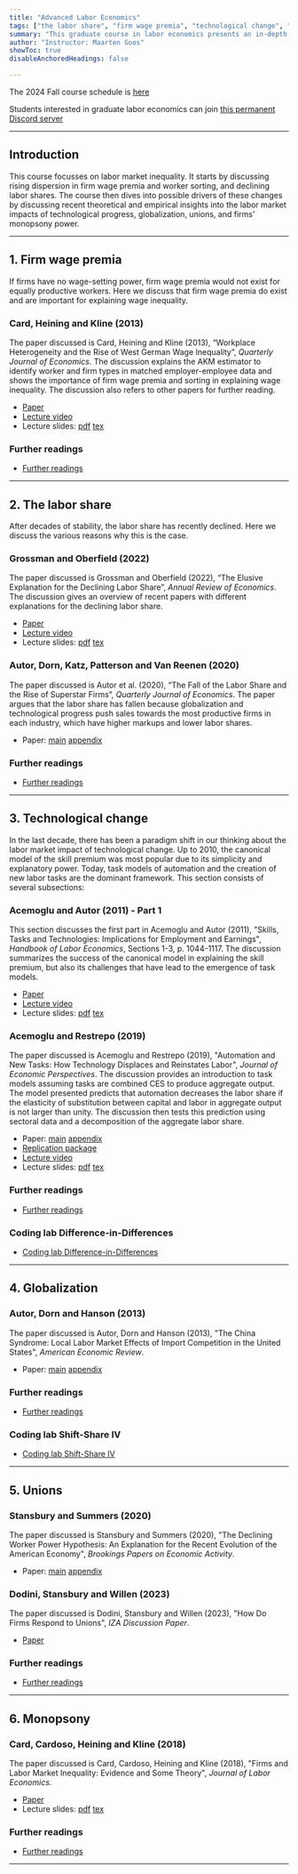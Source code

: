 ```yaml
---
title: "Advanced Labor Economics"
tags: ["the labor share", "firm wage premia", "technological change", "automation", "globalization", "worker power", "monopsony"]
summary: "This graduate course in labor economics presents an in-depth overview of recent research in labor economics focussing on inequality, technological change, globalization, unions, and monopsony. The course discusses the most recent theories as well as recent advances in empirical research designs."
author: "Instructor: Maarten Goos"
showToc: true
disableAnchoredHeadings: false

---
```

 The 2024 Fall course schedule is [here](https://github.com/MaartenGoos/graduate_labor/blob/823b3ec58a3206cb5839ee9842b2be0c6a0c7a66/ECRMALE-Weekly_schedule-2024.pdf)

Students interested in graduate labor economics can join [this permanent Discord server](https://discord.gg/v7rTMh4q)

---

## Introduction

This course focusses on labor market inequality. It starts by discussing rising dispersion in firm wage premia and worker sorting, and declining labor shares. The course then dives into possible drivers of these changes by discussing recent theoretical and empirical insights into the labor market impacts of technological progress, globalization, unions, and firms' monopsony power. 

---
## 1. Firm wage premia

If firms have no wage-setting power, firm wage premia would not exist for equally productive workers. Here we discuss that firm wage premia do exist and are important for explaining wage inequality. 

### Card, Heining and Kline (2013)
The paper discussed is Card, Heining and Kline (2013), “Workplace Heterogeneity and the Rise of West German Wage Inequality”, <i>Quarterly Journal of Economics</i>. The discussion explains the AKM estimator to identify worker and firm types in matched employer-employee data and shows the importance of firm wage premia and sorting in explaining wage inequality. The discussion also refers to other papers for further reading. 
+ [Paper](https://github.com/MaartenGoos/graduate_labor/blob/1c7855192f5c8bb937b6948c0a303c2b23ae1e62/firm_wage_premia/201308_CardHeiningKline/201308-CardHeiningKline.pdf)
+ [Lecture video](https://youtu.be/pfegOG4l3jc)
+ Lecture slides: [pdf](https://github.com/MaartenGoos/graduate_labor/blob/1c7855192f5c8bb937b6948c0a303c2b23ae1e62/firm_wage_premia/201308_CardHeiningKline/slides/201308-CardHeiningKline-slides.pdf) [tex](https://github.com/MaartenGoos/graduate_labor/tree/1c7855192f5c8bb937b6948c0a303c2b23ae1e62/firm_wage_premia/201308_CardHeiningKline/slides/tex)

### Further readings 
+ [Further readings](https://github.com/MaartenGoos/graduate_labor/tree/1c7855192f5c8bb937b6948c0a303c2b23ae1e62/firm_wage_premia/papers)

---
## 2. The labor share

After decades of stability, the labor share has recently declined. Here we discuss the various reasons why this is the case.

### Grossman and Oberfield (2022)
The paper discussed is Grossman and Oberfield (2022), “The Elusive Explanation for the Declining Labor Share”, <i>Annual Review of Economics</i>. The discussion gives an overview of recent papers with different explanations for the declining labor share.
+ [Paper](https://github.com/MaartenGoos/graduate_labor/blob/1c7855192f5c8bb937b6948c0a303c2b23ae1e62/labor_share/202204_GrossmanOberfield/202204-GrossmanOberfield.pdf)
+ [Lecture video](https://youtu.be/vho5rY_JKCM)
+ Lecture slides: [pdf](https://github.com/MaartenGoos/graduate_labor/blob/1c7855192f5c8bb937b6948c0a303c2b23ae1e62/labor_share/202204_GrossmanOberfield/slides/202204-GrossmanOberfield-slides.pdf) [tex](https://github.com/MaartenGoos/graduate_labor/tree/1c7855192f5c8bb937b6948c0a303c2b23ae1e62/labor_share/202204_GrossmanOberfield/slides/tex)

### Autor, Dorn, Katz, Patterson and Van Reenen (2020)
The paper discussed is Autor et al. (2020), “The Fall of the Labor Share and the Rise of Superstar Firms”, <i>Quarterly Journal of Economics</i>. The paper argues that the labor share has fallen because globalization and technological progress push sales towards the most productive firms in each industry, which have higher markups and lower labor shares.
+ Paper: [main](https://github.com/MaartenGoos/graduate_labor/blob/1c7855192f5c8bb937b6948c0a303c2b23ae1e62/labor_share/202005_Autoretal/202005-Autoretal.pdf)
[appendix](https://github.com/MaartenGoos/graduate_labor/blob/1c7855192f5c8bb937b6948c0a303c2b23ae1e62/labor_share/202005_Autoretal/202005-Autoretal-Appendix.pdf)

### Further readings 
+ [Further readings](https://github.com/MaartenGoos/graduate_labor/tree/1c7855192f5c8bb937b6948c0a303c2b23ae1e62/labor_share/papers)

---

## 3. Technological change

In the last decade, there has been a paradigm shift in our thinking about the labor market impact of technological change. Up to 2010, the canonical model of the skill premium was most popular due to its simplicity and explanatory power. Today, task models of automation and the creation of new labor tasks are the dominant framework. This section consists of several subsections:

### Acemoglu and Autor (2011) - Part 1
This section discusses the first part in Acemoglu and Autor (2011), "Skills, Tasks and Technologies: Implications for Employment and Earnings", <i>Handbook of Labor Economics</i>, Sections 1-3, p. 1044-1117. The discussion summarizes the success of the canonical model in explaining the skill premium, but also its challenges that have lead to the emergence of task models.
+ [Paper](https://github.com/MaartenGoos/graduate_labor/blob/1c7855192f5c8bb937b6948c0a303c2b23ae1e62/technological_change/201101_AcemogluAutor/201101-AcemogluAutor-part%201.pdf)
+ [Lecture video](https://www.youtube.com/watch?v=bwJg4OnPHvU)
+ Lecture slides: [pdf](https://github.com/MaartenGoos/graduate_labor/blob/1c7855192f5c8bb937b6948c0a303c2b23ae1e62/technological_change/201101_AcemogluAutor/slides/201101-AcemogluAutor-P1-slides.pdf) [tex](https://github.com/MaartenGoos/graduate_labor/tree/1c7855192f5c8bb937b6948c0a303c2b23ae1e62/technological_change/201101_AcemogluAutor/slides/tex)

### Acemoglu and Restrepo (2019)
The paper discussed is Acemoglu and Restrepo (2019), "Automation and New Tasks: How Technology Displaces and Reinstates Labor", <i>Journal of Economic Perspectives</i>. The discussion provides an introduction to task models assuming tasks are combined CES to produce aggregate output. The model presented predicts that automation decreases the labor share if the elasticity of substitution between capital and labor in aggregate output is not larger than unity. The discussion then tests this prediction using sectoral data and a decomposition of the aggregate labor share. 
+ Paper: [main](https://github.com/MaartenGoos/graduate_labor/blob/1c7855192f5c8bb937b6948c0a303c2b23ae1e62/technological_change/201904_AcemogluRestrepo/201904-AcemogluRestrepo.pdf) [appendix](https://github.com/MaartenGoos/graduate_labor/blob/1c7855192f5c8bb937b6948c0a303c2b23ae1e62/technological_change/201904_AcemogluRestrepo/201904-AcemogluRestrepo-appendix.pdf)
+ [Replication package](https://github.com/MaartenGoos/graduate_labor/tree/1c7855192f5c8bb937b6948c0a303c2b23ae1e62/technological_change/201904_AcemogluRestrepo/data)
+ [Lecture video](https://www.youtube.com/watch?v=Nio5W6VNwcw&t=22s)
+ Lecture slides: [pdf](https://github.com/MaartenGoos/graduate_labor/blob/1c7855192f5c8bb937b6948c0a303c2b23ae1e62/technological_change/201904_AcemogluRestrepo/slides/201904-AcemogluRestrepo-slides.pdf) [tex](https://github.com/MaartenGoos/graduate_labor/tree/1c7855192f5c8bb937b6948c0a303c2b23ae1e62/technological_change/201904_AcemogluRestrepo/slides/tex)

### Further readings 
+ [Further readings](https://github.com/MaartenGoos/graduate_labor/tree/1c7855192f5c8bb937b6948c0a303c2b23ae1e62/technological_change/papers)

### Coding lab Difference-in-Differences
+ [Coding lab Difference-in-Differences](https://github.com/Mixtape-Sessions/Causal-Inference-2/tree/main/Lab/Baker)
---

## 4. Globalization

### Autor, Dorn and Hanson (2013)
The paper discussed is Autor, Dorn and Hanson (2013), "The China Syndrome: Local Labor Market Effects of Import Competition in the United States", <i>American Economic Review</i>.
+ Paper: [main](https://github.com/MaartenGoos/graduate_labor/blob/master/globalization/201310_AutorDornHanson/201310-AutorDornHanson.pdf) [appendix](https://github.com/MaartenGoos/graduate_labor/blob/5cd1ce9987c8c3b56e561701e3de4fd2773f315d/globalization/201310_AutorDornHanson/201310-AutorDornHanson-Appendix.pdf)

### Further readings 
+ [Further readings](https://github.com/MaartenGoos/graduate_labor/tree/master/globalization/papers)

### Coding lab Shift-Share IV 
+ [Coding lab Shift-Share IV](https://github.com/Mixtape-Sessions/Shift-Share/tree/main/Lab)

---

## 5. Unions

### Stansbury and Summers (2020)
The paper discussed is Stansbury and Summers (2020), "The Declining Worker Power Hypothesis: An Explanation for the Recent Evolution of the American Economy", <i>Brookings Papers on Economic Activity</i>.
+ Paper: [main](https://github.com/MaartenGoos/graduate_labor/blob/5cd1ce9987c8c3b56e561701e3de4fd2773f315d/unions/202003_StansburrySummers/202003-StansburySummers.pdf) [appendix](https://github.com/MaartenGoos/graduate_labor/blob/5cd1ce9987c8c3b56e561701e3de4fd2773f315d/unions/202003_StansburrySummers/202003-StansburrySummers-Appendix.pdf)

### Dodini, Stansbury and Willen (2023)
The paper discussed is Dodini, Stansbury and Willen (2023), "How Do Firms Respond to Unions", <i>IZA Discussion Paper</i>.
+ [Paper](https://github.com/MaartenGoos/graduate_labor/blob/5cd1ce9987c8c3b56e561701e3de4fd2773f315d/unions/202312-DodiniStansburyWillen/202312-DodiniStansburyWillen.pdf) 

### Further readings 
+ [Further readings](https://github.com/MaartenGoos/graduate_labor/tree/5cd1ce9987c8c3b56e561701e3de4fd2773f315d/unions/papers)

---

## 6. Monopsony

### Card, Cardoso, Heining and Kline (2018)

The paper discussed is Card, Cardoso, Heining and Kline (2018), "Firms and Labor Market Inequality: Evidence and Some Theory", <i>Journal of Labor Economics</i>.
+ [Paper](https://github.com/MaartenGoos/graduate_labor/blob/5cd1ce9987c8c3b56e561701e3de4fd2773f315d/monopsony/201801_Cardetal/201801-Cardetal.pdf)
+ Lecture slides: [pdf](https://github.com/MaartenGoos/graduate_labor/blob/5cd1ce9987c8c3b56e561701e3de4fd2773f315d/monopsony/201801_Cardetal/slides/201801-Cardetal-slides.pdf) [tex](https://github.com/MaartenGoos/graduate_labor/tree/5cd1ce9987c8c3b56e561701e3de4fd2773f315d/monopsony/201801_Cardetal/slides/tex)

### Further readings 

+ [Further readings](https://github.com/MaartenGoos/graduate_labor/tree/681eab3eb0f78b5ab9464fd3e58ab256ceb795dd/monopsony/papers)

---
